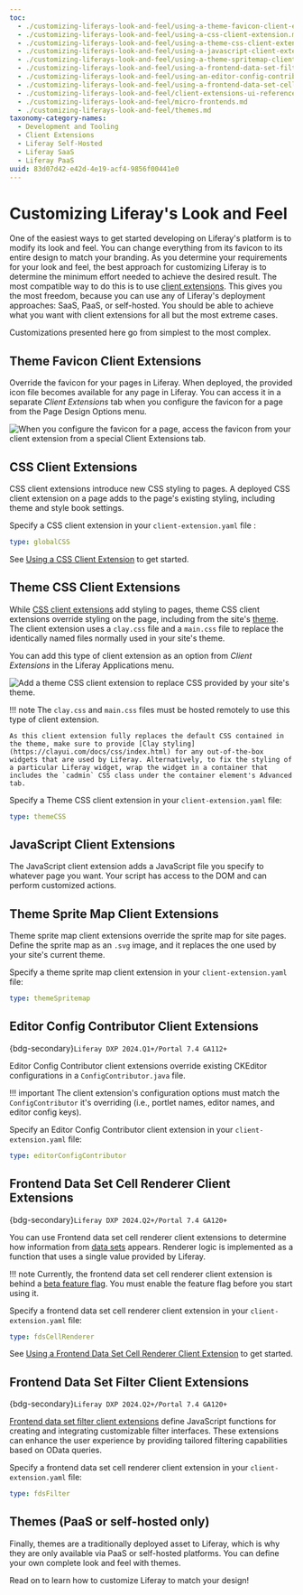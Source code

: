 ```yaml
---
toc:
  - ./customizing-liferays-look-and-feel/using-a-theme-favicon-client-extension.md
  - ./customizing-liferays-look-and-feel/using-a-css-client-extension.md
  - ./customizing-liferays-look-and-feel/using-a-theme-css-client-extension.md
  - ./customizing-liferays-look-and-feel/using-a-javascript-client-extension.md
  - ./customizing-liferays-look-and-feel/using-a-theme-spritemap-client-extension.md
  - ./customizing-liferays-look-and-feel/using-a-frontend-data-set-filter-client-extension.md
  - ./customizing-liferays-look-and-feel/using-an-editor-config-contributor-client-extension.md
  - ./customizing-liferays-look-and-feel/using-a-frontend-data-set-cell-renderer-client-extension.md
  - ./customizing-liferays-look-and-feel/client-extensions-ui-reference.md
  - ./customizing-liferays-look-and-feel/micro-frontends.md
  - ./customizing-liferays-look-and-feel/themes.md
taxonomy-category-names:
  - Development and Tooling
  - Client Extensions
  - Liferay Self-Hosted
  - Liferay SaaS
  - Liferay PaaS
uuid: 83d07d42-e42d-4e19-acf4-9856f00441e0
---
```


# Customizing Liferay's Look and Feel

One of the easiest ways to get started developing on Liferay's platform is to modify its look and feel. You can change everything from its favicon to its entire design to match your branding. As you determine your requirements for your look and feel, the best approach for customizing Liferay is to determine the minimum effort needed to achieve the desired result. The most compatible way to do this is to use [client extensions](./client-extensions.md). This gives you the most freedom, because you can use any of Liferay's deployment approaches: SaaS, PaaS, or self-hosted. You should be able to achieve what you want with client extensions for all but the most extreme cases.

Customizations presented here go from simplest to the most complex.

## Theme Favicon Client Extensions

Override the favicon for your pages in Liferay. When deployed, the provided icon file becomes available for any page in Liferay. You can access it in a separate *Client Extensions* tab when you configure the favicon for a page from the Page Design Options menu.

![When you configure the favicon for a page, access the favicon from your client extension from a special Client Extensions tab.](./customizing-liferays-look-and-feel/images/02.png)

## CSS Client Extensions

CSS client extensions introduce new CSS styling to pages. A deployed CSS client extension on a page adds to the page's existing styling, including theme and style book settings.

Specify a CSS client extension in your `client-extension.yaml` file :

```yaml
type: globalCSS
```

See [Using a CSS Client Extension](./customizing-liferays-look-and-feel/using-a-css-client-extension.md) to get started.

## Theme CSS Client Extensions

While [CSS client extensions](#css-client-extensions) add styling to pages, theme CSS client extensions override styling on the page, including from the site's [theme](./customizing-liferays-look-and-feel/themes.md). The client extension uses a `clay.css` file and a `main.css` file to replace the identically named files normally used in your site's theme.

You can add this type of client extension as an option from *Client Extensions* in the Liferay Applications menu.

![Add a theme CSS client extension to replace CSS provided by your site's theme.](./customizing-liferays-look-and-feel/images/01.png)

!!! note
    The `clay.css` and `main.css` files must be hosted remotely to use this type of client extension.

    As this client extension fully replaces the default CSS contained in the theme, make sure to provide [Clay styling](https://clayui.com/docs/css/index.html) for any out-of-the-box widgets that are used by Liferay. Alternatively, to fix the styling of a particular Liferay widget, wrap the widget in a container that includes the `cadmin` CSS class under the container element's Advanced tab.

Specify a Theme CSS client extension in your `client-extension.yaml` file:

```yaml
type: themeCSS
```

## JavaScript Client Extensions

The JavaScript client extension adds a JavaScript file you specify to whatever page you want. Your script has access to the DOM and can perform customized actions.

## Theme Sprite Map Client Extensions

Theme sprite map client extensions override the sprite map for site pages. Define the sprite map as an `.svg` image, and it replaces the one used by your site's current theme.

Specify a theme sprite map client extension in your `client-extension.yaml` file:

```yaml
type: themeSpritemap
```

## Editor Config Contributor Client Extensions

{bdg-secondary}`Liferay DXP 2024.Q1+/Portal 7.4 GA112+`

Editor Config Contributor client extensions override existing CKEditor configurations in a `ConfigContributor.java` file.

!!! important
    The client extension's configuration options must match the `ConfigContributor` it's overriding (i.e., portlet names, editor names, and editor config keys).

Specify an Editor Config Contributor client extension in your `client-extension.yaml` file:

```yaml
type: editorConfigContributor
```

## Frontend Data Set Cell Renderer Client Extensions

{bdg-secondary}`Liferay DXP 2024.Q2+/Portal 7.4 GA120+`

You can use Frontend data set cell renderer client extensions to determine how information from [data sets](./data-sets.md) appears. Renderer logic is implemented as a function that uses a single value provided by Liferay.

!!! note
    Currently, the frontend data set cell renderer client extension is behind a [beta feature flag](../system-administration/configuring-liferay/feature-flags.md#beta-feature-flags). You must enable the feature flag before you start using it.

Specify a frontend data set cell renderer client extension in your `client-extension.yaml` file:

```yaml
type: fdsCellRenderer
```

See [Using a Frontend Data Set Cell Renderer Client Extension](./customizing-liferays-look-and-feel/using-a-frontend-data-set-cell-renderer-client-extension.md) to get started.

## Frontend Data Set Filter Client Extensions

{bdg-secondary}`Liferay DXP 2024.Q2+/Portal 7.4 GA120+`

[Frontend data set filter client extensions](./customizing-liferays-look-and-feel/using-a-frontend-data-set-filter-client-extension.md) define JavaScript functions for creating and integrating customizable filter interfaces. These extensions can enhance the user experience by providing tailored filtering capabilities based on OData queries.

Specify a frontend data set cell renderer client extension in your `client-extension.yaml` file:

```yaml
type: fdsFilter
```

## Themes (PaaS or self-hosted only)

Finally, themes are a traditionally deployed asset to Liferay, which is why they are only available via PaaS or self-hosted platforms. You can define your own complete look and feel with themes.

Read on to learn how to customize Liferay to match your design!


